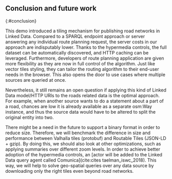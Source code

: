 ##  Conclusion and future work
{:#conclusion}

This demo introduced a tiling mechanism for publishing road networks in Linked Data.
Compared to a SPARQL endpoint approach or server answering any individual route planning request,
the server costs in our approach are indisputably lower.
Thanks to the hypermedia controls, the full dataset can be automatically discovered, and HTTP caching can be leveraged.
Furthermore, developers of route planning application are given more flexibility as they are now in full control of the algorithm.
Just like vector tiles styling, they can tailor the routing algorithm to their end-user needs in the browser.
This also opens the door to use cases where multiple sources are queried at once.

Nevertheless, it still remains an open question if applying this kind of Linked Data model/HTTP URIs
to the roads related data is the optimal approach.
For example, when another source wants to do a statement 
about a part of a road, chances are low it is already available as a separate osm:Way instance, and thus the source data would have to be altered to split the original entity into two.

There might be a need in the future to support a binary format in order to reduce size. 
Therefore, we will benchmark the difference in size and performance 
between Valhalla tiles (protobuf) and Routable Tiles (JSON-LD + gzip).
By doing this, we should also look at other optimizations, such as applying summaries over different zoom levels.
In order to achieve better adoption of the hypermedia controls, an [actor will be added to the Linked Data query agent called Comunica](cite:cites taelman_iswc_2018).
This way, we will help to solve geo-spatial queries over any data source by downloading only the right tiles even beyond road networks.
